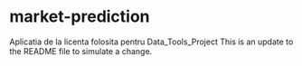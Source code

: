 # market-prediction
Aplicatia de la licenta folosita pentru Data_Tools_Project
This is an update to the README file to simulate a change.

